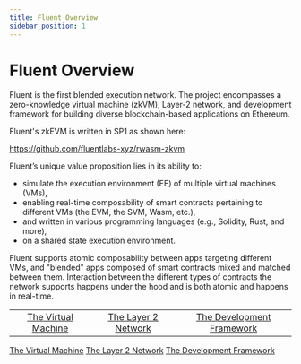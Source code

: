 ```yaml
---
title: Fluent Overview
sidebar_position: 1
---
```


# Fluent Overview

Fluent is the first blended execution network. The project encompasses a zero-knowledge virtual machine (zkVM), Layer-2 network, and development framework for building diverse blockchain-based applications on Ethereum.

Fluent's zkEVM is written in SP1 as shown here: 

https://github.com/fluentlabs-xyz/rwasm-zkvm

Fluent’s unique value proposition lies in its ability to:

* simulate the execution environment (EE) of multiple virtual machines (VMs),&#x20;
* enabling real-time composability of smart contracts pertaining to different VMs (the EVM, the SVM, Wasm, etc.),
* and written in various programming languages (e.g., Solidity, Rust, and more),&#x20;
* on a shared state execution environment.

Fluent supports atomic composability between apps targeting different VMs, and "blended" apps composed of smart contracts mixed and matched between them. Interaction between the different types of contracts the network supports happens under the hood and is both atomic and happens in real-time.&#x20;

<table data-column-title-hidden data-view="cards">
    <tbody>
        <tr>
            <td align="center">
                <a href="/knowledge-base/the-fluent-vm">The Virtual Machine</a>
            </td>
            <td align="center">
                <a href="/knowledge-base/the-fluent-l2-network">The Layer 2 Network</a>
            </td>
            <td align="center">
                <a href="/knowledge-base/the-fluentbase-framework">The Development Framework</a>
            </td>
        </tr>
    </tbody>
</table>
<div data-view="cards">
    <a href="/knowledge-base/the-fluent-vm">The Virtual Machine</a>
    <a href="/knowledge-base/the-fluent-l2-network">The Layer 2 Network</a>
    <a href="/knowledge-base/the-fluentbase-framework">The Development Framework</a>
</div>
